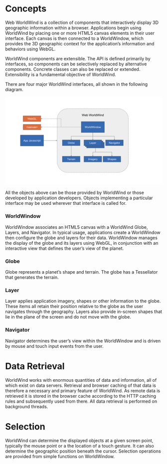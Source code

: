 <style>
    iframe {
        width: 100 vw;
        height: 700px;
    }
</style>
# Concepts

Web WorldWind is a collection of components that interactively display 3D geographic information within a browser. Applications begin using WorldWind by placing one or more HTML5 canvas elements in their user interface. Each canvas is then connected to a WorldWindow, which provides the 3D geographic context for the application’s information and behaviors using WebGL.

WorldWind components are extensible. The API is defined primarily by interfaces, so components can be selectively replaced by alternative components. Concrete classes can also be replaced or extended. Extensibility is a fundamental objective of WorldWind.

There are four major WorldWind interfaces, all shown in the following diagram.

![WorldWind Architecture Diagram](../../resources/images/architecture.svg)

All the objects above can be those provided by WorldWind or those developed by application developers. Objects implementing a particular interface may be used wherever that interface is called for.

### WorldWindow

WorldWindow associates an HTML5 canvas with a WorldWind Globe, Layers, and Navigator. In typical usage, applications create a WorldWindow then configure the globe and layers for their data. WorldWindow manages the display of the globe and its layers using WebGL, in conjunction with an interactive view that defines the user’s view of the planet.

### Globe 

Globe represents a planet’s shape and terrain. The globe has a Tessellator that generates the terrain.

### Layer

Layer applies application imagery, shapes or other information to the globe. These items all retain their position relative to the globe as the user navigates through the geography. Layers also provide in-screen shapes that lie in the plane of the screen and do not move with the globe.

### Navigator

Navigator determines the user’s view within the WorldWindow and is driven by mouse and touch input events from the user.

# Data Retrieval

WorldWind works with enormous quantities of data and information, all of which exist on data servers. Retrieval and browser caching of that data is therefore a necessary and primary feature of WorldWind. As remote data is retrieved it is stored in the browser cache according to the HTTP caching rules and subsequently used from there. All data retrieval is performed on background threads.

# Selection

WorldWind can determine the displayed objects at a given screen point, typically the mouse point or a the location of a touch gesture. It can also determine the geographic position beneath the cursor. Selection operations are provided from simple functions on WorldWindow.
